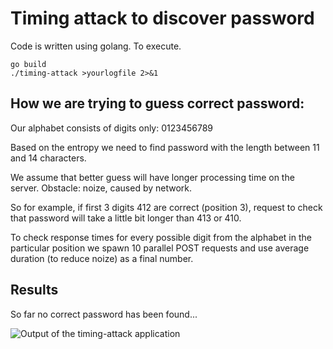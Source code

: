 # Timing attack to discover password

Code is written using golang. To execute.

```
go build
./timing-attack >yourlogfile 2>&1
```

## How we are trying to guess correct password:

Our alphabet consists of digits only: 0123456789

Based on the entropy we need to find password with the length between 11 and 14 characters.

We assume that better guess will have longer processing time on the server. Obstacle: noize, caused by network.

So for example, if first 3 digits 412 are correct (position 3), request to check that password will take a little bit longer than 413 or 410.

To check response times for every possible digit from the alphabet in the particular position we spawn 10 parallel POST requests and use average duration (to reduce noize) as a final number.

## Results

So far no correct password has been found...

![Output of the timing-attack application](url "screenshots/example_of_timing_attack_output.png")